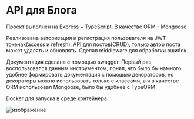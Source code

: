 # API для Блога

Проект выполнен на Express + TypeScript. В качестве ORM - Mongoose

Реализована авторизация и регистрация пользователя на JWT-токенах(access и refresh). API для постов(CRUD), только автор поста может удалять и обновлять. Сделал 
middleware для обработки ошибок.

Документация сделана с помощью swagger. Первый раз воспользовался данным инструментом, понял, что было бы намного удобнее формировать документация с помощью декораторов, но
декораторы можно использовать только с классами, а я в качестве ORM использовал Mongoose, было бы удобнее с TypeORM

Docker для запуска в среде контейнера

![изображение](https://github.com/andrew28092002/blog-express/assets/98597980/aec03a96-3f96-490b-95e8-625d78134df3)
